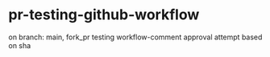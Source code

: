 # pr-testing-github-workflow
on branch: main, fork_pr testing workflow-comment approval attempt based on sha
